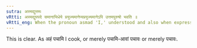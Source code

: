 ```yaml
---
sutra: अस्मद्युत्तमः
vRtti: अस्मद्युपपदे समानाभिधेये प्रयुज्यमानेप्यप्रयुज्यमानेऽपि उत्तमपुरुषो भवति ॥
vRtti_eng: When the pronoun asmad 'I,' understood and also when expressed, is the attendant word in agreement with the verb, then there is the verbal termination called the Highest or the 1st person.
---
```

This is clear. As अहं पचामि I cook, or merely पचामि-आवां पचावः or merely पचावः.
